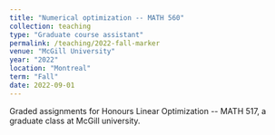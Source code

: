 ```yaml
---
title: "Numerical optimization -- MATH 560"
collection: teaching
type: "Graduate course assistant"
permalink: /teaching/2022-fall-marker
venue: "McGill University"
year: "2022"
location: "Montreal"
term: "Fall"
date: 2022-09-01
---
```


Graded assignments for Honours Linear Optimization -- MATH 517, a graduate class at McGill university.